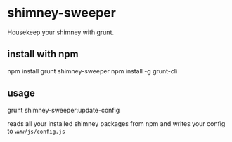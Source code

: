 shimney-sweeper
===============

Housekeep your shimney with grunt.

## install with npm

npm install grunt shimney-sweeper
npm install -g grunt-cli

## usage

grunt shimney-sweeper:update-config

reads all your installed shimney packages from npm and writes your config to `www/js/config.js`
